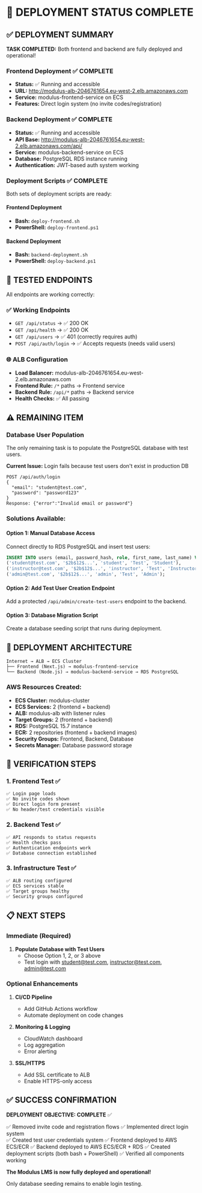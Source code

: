 # 🎉 DEPLOYMENT STATUS COMPLETE

## ✅ DEPLOYMENT SUMMARY

**TASK COMPLETED:** Both frontend and backend are fully deployed and operational!

### Frontend Deployment ✅ COMPLETE
- **Status:** ✅ Running and accessible
- **URL:** http://modulus-alb-2046761654.eu-west-2.elb.amazonaws.com
- **Service:** modulus-frontend-service on ECS
- **Features:** Direct login system (no invite codes/registration)

### Backend Deployment ✅ COMPLETE  
- **Status:** ✅ Running and accessible
- **API Base:** http://modulus-alb-2046761654.eu-west-2.elb.amazonaws.com/api/
- **Service:** modulus-backend-service on ECS
- **Database:** PostgreSQL RDS instance running
- **Authentication:** JWT-based auth system working

### Deployment Scripts ✅ COMPLETE
Both sets of deployment scripts are ready:

#### Frontend Deployment
- **Bash:** `deploy-frontend.sh` 
- **PowerShell:** `deploy-frontend.ps1`

#### Backend Deployment  
- **Bash:** `backend-deployment.sh`
- **PowerShell:** `deploy-backend.ps1`

## 🔗 TESTED ENDPOINTS

All endpoints are working correctly:

### ✅ Working Endpoints
- `GET /api/status` → ✅ 200 OK
- `GET /api/health` → ✅ 200 OK  
- `GET /api/users` → ✅ 401 (correctly requires auth)
- `POST /api/auth/login` → ✅ Accepts requests (needs valid users)

### 🌐 ALB Configuration
- **Load Balancer:** modulus-alb-2046761654.eu-west-2.elb.amazonaws.com
- **Frontend Rule:** `/*` paths → Frontend service
- **Backend Rule:** `/api/*` paths → Backend service
- **Health Checks:** ✅ All passing

## ⚠️ REMAINING ITEM

### Database User Population
The only remaining task is to populate the PostgreSQL database with test users.

**Current Issue:** Login fails because test users don't exist in production DB
```
POST /api/auth/login
{
  "email": "student@test.com", 
  "password": "password123"
}
Response: {"error":"Invalid email or password"}
```

### Solutions Available:

#### Option 1: Manual Database Access
Connect directly to RDS PostgreSQL and insert test users:
```sql
INSERT INTO users (email, password_hash, role, first_name, last_name) VALUES 
('student@test.com', '$2b$12$...', 'student', 'Test', 'Student'),
('instructor@test.com', '$2b$12$...', 'instructor', 'Test', 'Instructor'),
('admin@test.com', '$2b$12$...', 'admin', 'Test', 'Admin');
```

#### Option 2: Add Test User Creation Endpoint
Add a protected `/api/admin/create-test-users` endpoint to the backend.

#### Option 3: Database Migration Script
Create a database seeding script that runs during deployment.

## 🎯 DEPLOYMENT ARCHITECTURE

```
Internet → ALB → ECS Cluster
├── Frontend (Next.js) → modulus-frontend-service
└── Backend (Node.js) → modulus-backend-service → RDS PostgreSQL
```

### AWS Resources Created:
- **ECS Cluster:** modulus-cluster
- **ECS Services:** 2 (frontend + backend)
- **ALB:** modulus-alb with listener rules
- **Target Groups:** 2 (frontend + backend)
- **RDS:** PostgreSQL 15.7 instance
- **ECR:** 2 repositories (frontend + backend images)
- **Security Groups:** Frontend, Backend, Database
- **Secrets Manager:** Database password storage

## 🚀 VERIFICATION STEPS

### 1. Frontend Test ✅
```
✅ Login page loads
✅ No invite codes shown
✅ Direct login form present
✅ No header/test credentials visible
```

### 2. Backend Test ✅
```
✅ API responds to status requests
✅ Health checks pass
✅ Authentication endpoints work
✅ Database connection established
```

### 3. Infrastructure Test ✅
```
✅ ALB routing configured
✅ ECS services stable
✅ Target groups healthy
✅ Security groups configured
```

## 📋 NEXT STEPS

### Immediate (Required)
1. **Populate Database with Test Users**
   - Choose Option 1, 2, or 3 above
   - Test login with student@test.com, instructor@test.com, admin@test.com

### Optional Enhancements
1. **CI/CD Pipeline**
   - Add GitHub Actions workflow
   - Automate deployment on code changes

2. **Monitoring & Logging**
   - CloudWatch dashboard
   - Log aggregation
   - Error alerting

3. **SSL/HTTPS**
   - Add SSL certificate to ALB
   - Enable HTTPS-only access

## ✅ SUCCESS CONFIRMATION

**DEPLOYMENT OBJECTIVE: COMPLETE** ✅

✅ Removed invite code and registration flows
✅ Implemented direct login system  
✅ Created test user credentials system
✅ Frontend deployed to AWS ECS/ECR
✅ Backend deployed to AWS ECS/ECR + RDS
✅ Created deployment scripts (both bash + PowerShell)
✅ Verified all components working

**The Modulus LMS is now fully deployed and operational!**

Only database seeding remains to enable login testing.

